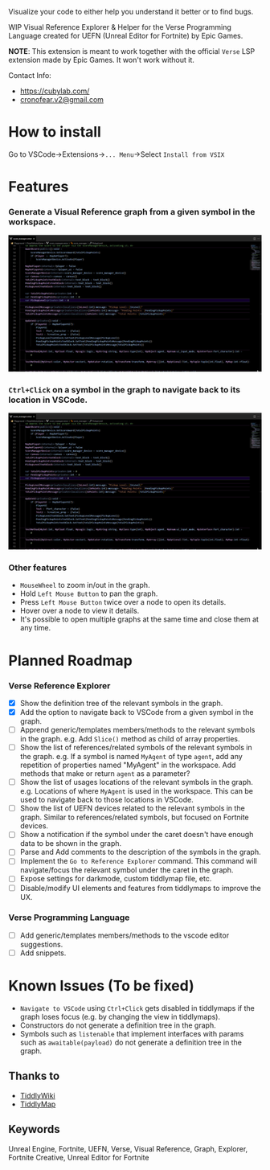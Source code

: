 Visualize your code to either help you understand it better or to find bugs.

WIP Visual Reference Explorer & Helper for the Verse Programming Language created for UEFN (Unreal Editor for Fortnite) by Epic Games.

**NOTE**: This extension is meant to work together with the official `Verse` LSP extension made by Epic Games. It won't work without it.

Contact Info: 
- https://cubylab.com/
- cronofear.v2@gmail.com

# How to install

Go to VSCode->Extensions->`... Menu`->Select `Install from VSIX`

# Features

### Generate a Visual Reference graph from a given symbol in the workspace.
![](https://raw.githubusercontent.com/cronofear-dev/VerseReferenceExplorer/main/doc/viewRefExplorer.gif)

### `Ctrl+Click` on a symbol in the graph to navigate back to its location in VSCode.
![](https://raw.githubusercontent.com/cronofear-dev/VerseReferenceExplorer/main/doc/viewRefExplorer.gif)

### Other features

- `MouseWheel` to zoom in/out in the graph.
- Hold `Left Mouse Button` to pan the graph.
- Press `Left Mouse Button` twice over a node to open its details.
- Hover over a node to view it details.
- It's possible to open multiple graphs at the same time and close them at any time.

# Planned Roadmap

### Verse Reference Explorer

- [x] Show the definition tree of the relevant symbols in the graph.  
- [x] Add the option to navigate back to VSCode from a given symbol in the graph.
- [ ] Apprend generic/templates members/methods to the relevant symbols in the graph. e.g. Add `Slice()` method as child of array properties.
- [ ] Show the list of references/related symbols of the relevant symbols in the graph. e.g. If a symbol is named `MyAgent` of type `agent`, add any repetition of properties named "MyAgent" in the workspace. Add methods that make or return `agent` as a parameter?
- [ ] Show the list of usages locations of the relevant symbols in the graph. e.g. Locations of where `MyAgent` is used in the workspace. This can be used to navigate back to those locations in VSCode.
- [ ] Show the list of UEFN devices related to the relevant symbols in the graph. Similar to references/related symbols, but  focused on Fortnite devices.
- [ ] Show a notification if the symbol under the caret doesn't have enough data to be shown in the graph.
- [ ] Parse and Add comments to the description of the symbols in the graph.
- [ ] Implement the `Go to Reference Explorer` command. This command will navigate/focus the relevant symbol under the caret in the graph.
- [ ] Expose settings for darkmode, custom tiddlymap file, etc.
- [ ] Disable/modify UI elements and features from tiddlymaps to improve the UX.

### Verse Programming Language
- [ ] Add generic/templates members/methods to the vscode editor suggestions.
- [ ] Add snippets.

# Known Issues (To be fixed)

- `Navigate to VSCode` using `Ctrl+Click` gets disabled in tiddlymaps if the graph loses focus (e.g. by changing the view in tiddlymaps).
- Constructors do not generate a definition tree in the graph.
- Symbols such as `listenable` that implement interfaces with params such as `awaitable(payload)` do not generate a definition tree in the graph.

## Thanks to

- [TiddlyWiki](https://github.com/Jermolene/TiddlyWiki5)
- [TiddlyMap](https://github.com/felixhayashi/TW5-TiddlyMap)

## Keywords

Unreal Engine, Fortnite, UEFN, Verse, Visual Reference, Graph, Explorer, Fortnite Creative, Unreal Editor for Fortnite